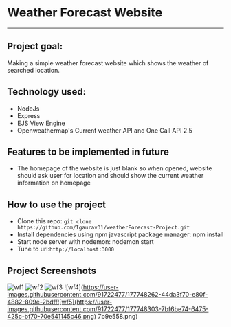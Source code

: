 # Weather Forecast Website

* * *

## Project goal:
Making a simple weather forecast website which shows the weather of searched location.

## Technology used:
* NodeJs
* Express
* EJS View Engine
* Openweathermap's Current weather API and One Call API 2.5

## Features to be implemented in future
* The homepage of the website is just blank so when opened, website should ask user for location and should show the current weather information on homepage

## How to use the project
* Clone this repo: ```git clone https://github.com/Igaurav31/weatherForecast-Project.git```
* Install dependencies using npm javascript package manager: npm install
* Start node server with nodemon: nodemon start
* Tune to url:``` http://localhost:3000 ```

## Project Screenshots
![wf1](https://user-images.githubusercontent.com/91722477/177748216-4ce07b0c-74c8-4bf3-8bef-a9be3ff92e14.png)
![wf2](https://user-images.githubusercontent.com/91722477/177748245-cc21093a-cfce-426f-b8a9-3149cf7f54a4.png)
![wf3](https://user-images.githubusercontent.com/91722477/177748248-2e7b17d1-37eb-42b9-8930-27f2f99b74c3.png)
![wf4](https://user-images.githubusercontent.com/91722477/177748262-44da3f70-e80f-4882-809e-2bdff![wf5](https://user-images.githubusercontent.com/91722477/177748303-7bf6be74-6475-425c-bf70-70e541145c46.png)
7b9e558.png)
